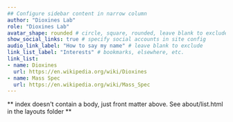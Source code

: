 ```yaml
---
## Configure sidebar content in narrow column
author: "Dioxines Lab"
role: "Dioxines Lab"
avatar_shape: rounded # circle, square, rounded, leave blank to exclude
show_social_links: true # specify social accounts in site config
audio_link_label: "How to say my name" # leave blank to exclude
link_list_label: "Interests" # bookmarks, elsewhere, etc.
link_list:
- name: Dioxines
  url: https://en.wikipedia.org/wiki/Dioxines
- name: Mass Spec
  url: https://en.wikipedia.org/wiki/Mass_Spec
---
```


** index doesn't contain a body, just front matter above.
See about/list.html in the layouts folder **